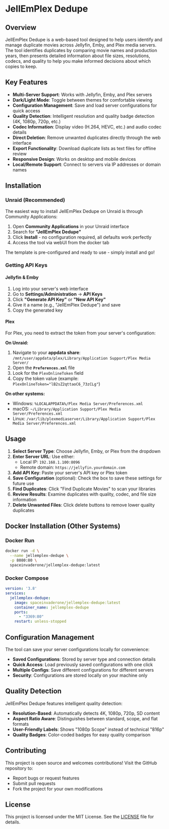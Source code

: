 # JellEmPlex Dedupe

## Overview

JellEmPlex Dedupe is a web-based tool designed to help users identify and manage duplicate movies across Jellyfin, Emby, and Plex media servers. The tool identifies duplicates by comparing movie names and production years, then presents detailed information about file sizes, resolutions, codecs, and quality to help you make informed decisions about which copies to keep.

## Key Features

- **Multi-Server Support**: Works with Jellyfin, Emby, and Plex servers
- **Dark/Light Mode**: Toggle between themes for comfortable viewing
- **Configuration Management**: Save and load server configurations for quick access
- **Quality Detection**: Intelligent resolution and quality badge detection (4K, 1080p, 720p, etc.)
- **Codec Information**: Display video (H.264, HEVC, etc.) and audio codec details
- **Direct Deletion**: Remove unwanted duplicates directly through the web interface
- **Export Functionality**: Download duplicate lists as text files for offline review
- **Responsive Design**: Works on desktop and mobile devices
- **Local/Remote Support**: Connect to servers via IP addresses or domain names

## Installation

### Unraid (Recommended)

The easiest way to install JellEmPlex Dedupe on Unraid is through Community Applications:

1. Open **Community Applications** in your Unraid interface
2. Search for **"JellEmPlex Dedupe"**
3. Click **Install** - no configuration required, all defaults work perfectly
4. Access the tool via webUI from the docker tab

The template is pre-configured and ready to use - simply install and go!

### Getting API Keys

#### Jellyfin & Emby
1. Log into your server's web interface
2. Go to **Settings/Administration** → **API Keys** 
3. Click **"Generate API Key"** or **"New API Key"**
4. Give it a name (e.g., "JellEmPlex Dedupe") and save
5. Copy the generated key

#### Plex
For Plex, you need to extract the token from your server's configuration:

**On Unraid:**
1. Navigate to your **appdata share**: `/mnt/user/appdata/plex/Library/Application Support/Plex Media Server/`
2. Open the **`Preferences.xml`** file
3. Look for the `PlexOnlineToken` field
4. Copy the token value (example: `PlexOnlineToken="lB2sZ2qttaoC6_73zCLg"`)

**On other systems:**
- Windows: `%LOCALAPPDATA%/Plex Media Server/Preferences.xml`
- macOS: `~/Library/Application Support/Plex Media Server/Preferences.xml`
- Linux: `/var/lib/plexmediaserver/Library/Application Support/Plex Media Server/Preferences.xml`

## Usage

1. **Select Server Type**: Choose Jellyfin, Emby, or Plex from the dropdown
2. **Enter Server URL**: Use either:
   - Local IP: `192.168.1.100:8096`
   - Remote domain: `https://jellyfin.yourdomain.com`
3. **Add API Key**: Paste your server's API key or Plex token
4. **Save Configuration** (optional): Check the box to save these settings for future use
5. **Find Duplicates**: Click "Find Duplicate Movies" to scan your libraries
6. **Review Results**: Examine duplicates with quality, codec, and file size information
7. **Delete Unwanted Files**: Click delete buttons to remove lower quality duplicates

## Docker Installation (Other Systems)

### Docker Run
```bash
docker run -d \
  --name jellemplex-dedupe \
  -p 8080:80 \
  spaceinvaderone/jellemplex-dedupe:latest
```

### Docker Compose
```yaml
version: '3.8'
services:
  jellemplex-dedupe:
    image: spaceinvaderone/jellemplex-dedupe:latest
    container_name: jellemplex-dedupe
    ports:
      - "3369:80"
    restart: unless-stopped
```

## Configuration Management

The tool can save your server configurations locally for convenience:

- **Saved Configurations**: Stored by server type and connection details
- **Quick Access**: Load previously saved configurations with one click
- **Multiple Configs**: Save different configurations for different servers
- **Security**: Configurations are stored locally on your machine only

## Quality Detection

JellEmPlex Dedupe features intelligent quality detection:

- **Resolution-Based**: Automatically detects 4K, 1080p, 720p, SD content
- **Aspect Ratio Aware**: Distinguishes between standard, scope, and flat formats
- **User-Friendly Labels**: Shows "1080p Scope" instead of technical "816p"
- **Quality Badges**: Color-coded badges for easy quality comparison

## Contributing

This project is open source and welcomes contributions! Visit the GitHub repository to:
- Report bugs or request features
- Submit pull requests
- Fork the project for your own modifications

## License

This project is licensed under the MIT License. See the [LICENSE](LICENSE) file for details.

